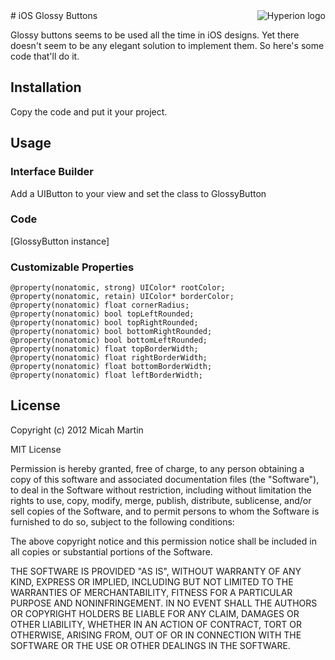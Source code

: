 <img src="https://raw.github.com/slagyr/iOSGlossyButton/master/preview.png" alt="Hyperion logo" title="Glossy Buttons" align="right"/>
# iOS Glossy Buttons

Glossy buttons seems to be used all the time in iOS designs.  Yet there doesn't seem to be any elegant solution to implement them.
So here's some code that'll do it.

## Installation

Copy the code and put it your project.

## Usage

### Interface Builder

Add a UIButton to your view and set the class to GlossyButton

### Code

[GlossyButton instance]

### Customizable Properties

    @property(nonatomic, strong) UIColor* rootColor;
    @property(nonatomic, retain) UIColor* borderColor;
    @property(nonatomic) float cornerRadius;
    @property(nonatomic) bool topLeftRounded;
    @property(nonatomic) bool topRightRounded;
    @property(nonatomic) bool bottomRightRounded;
    @property(nonatomic) bool bottomLeftRounded;
    @property(nonatomic) float topBorderWidth;
    @property(nonatomic) float rightBorderWidth;
    @property(nonatomic) float bottomBorderWidth;
    @property(nonatomic) float leftBorderWidth;

## License

Copyright (c) 2012 Micah Martin

MIT License

Permission is hereby granted, free of charge, to any person obtaining a copy of this software and associated documentation files (the "Software"), to deal in the Software without restriction, including without limitation the rights to use, copy, modify, merge, publish, distribute, sublicense, and/or sell copies of the Software, and to permit persons to whom the Software is furnished to do so, subject to the following conditions:

The above copyright notice and this permission notice shall be included in all copies or substantial portions of the Software.

THE SOFTWARE IS PROVIDED "AS IS", WITHOUT WARRANTY OF ANY KIND, EXPRESS OR IMPLIED, INCLUDING BUT NOT LIMITED TO THE WARRANTIES OF MERCHANTABILITY, FITNESS FOR A PARTICULAR PURPOSE AND NONINFRINGEMENT. IN NO EVENT SHALL THE AUTHORS OR COPYRIGHT HOLDERS BE LIABLE FOR ANY CLAIM, DAMAGES OR OTHER LIABILITY, WHETHER IN AN ACTION OF CONTRACT, TORT OR OTHERWISE, ARISING FROM, OUT OF OR IN CONNECTION WITH THE SOFTWARE OR THE USE OR OTHER DEALINGS IN THE SOFTWARE.

